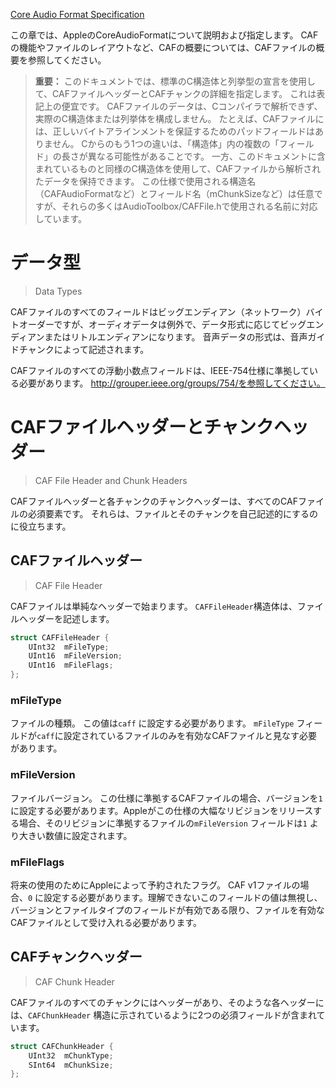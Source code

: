 [Core Audio Format Specification](https://developer.apple.com/library/archive/documentation/MusicAudio/Reference/CAFSpec/CAF_spec/CAF_spec.html#//apple_ref/doc/uid/TP40001862-CH210-SW1)

この章では、AppleのCoreAudioFormatについて説明および指定します。  CAFの機能やファイルのレイアウトなど、CAFの概要については、CAFファイルの概要を参照してください。

> **重要：** このドキュメントでは、標準のC構造体と列挙型の宣言を使用して、CAFファイルヘッダーとCAFチャンクの詳細を指定します。 これは表記上の便宜です。  CAFファイルのデータは、Cコンパイラで解析できず、実際のC構造体または列挙体を構成しません。 たとえば、CAFファイルには、正しいバイトアラインメントを保証するためのパッドフィールドはありません。  Cからのもう1つの違いは、「構造体」内の複数の「フィールド」の長さが異なる可能性があることです。
> 一方、このドキュメントに含まれているものと同様のC構造体を使用して、CAFファイルから解析されたデータを保持できます。 この仕様で使用される構造名（CAFAudioFormatなど）とフィールド名（mChunkSizeなど）は任意ですが、それらの多くはAudioToolbox/CAFFile.hで使用される名前に対応しています。


# データ型

> Data Types

CAFファイルのすべてのフィールドはビッグエンディアン（ネットワーク）バイトオーダーですが、オーディオデータは例外で、データ形式に応じてビッグエンディアンまたはリトルエンディアンになります。 音声データの形式は、音声ガイドチャンクによって記述されます。

CAFファイルのすべての浮動小数点フィールドは、IEEE-754仕様に準拠している必要があります。  http://grouper.ieee.org/groups/754/を参照してください。



# CAFファイルヘッダーとチャンクヘッダー
> CAF File Header and Chunk Headers

CAFファイルヘッダーと各チャンクのチャンクヘッダーは、すべてのCAFファイルの必須要素です。 それらは、ファイルとそのチャンクを自己記述的にするのに役立ちます。


## CAFファイルヘッダー
> CAF File Header

CAFファイルは単純なヘッダーで始まります。  `CAFFileHeader`構造体は、ファイルヘッダーを記述します。


``` CAFFileHeader.c
struct CAFFileHeader {
    UInt32  mFileType;
    UInt16  mFileVersion;
    UInt16  mFileFlags;
};
```

### mFileType

ファイルの種類。 この値は`caff` に設定する必要があります。  `mFileType` フィールドが`caff`に設定されているファイルのみを有効なCAFファイルと見なす必要があります。


### mFileVersion

ファイルバージョン。 この仕様に準拠するCAFファイルの場合、バージョンを`1` に設定する必要があります。Appleがこの仕様の大幅なリビジョンをリリースする場合、そのリビジョンに準拠するファイルの`mFileVersion` フィールドは`1` より大きい数値に設定されます。


### mFileFlags

将来の使用のためにAppleによって予約されたフラグ。  CAF v1ファイルの場合、`0` に設定する必要があります。理解できないこのフィールドの値は無視し、バージョンとファイルタイプのフィールドが有効である限り、ファイルを有効なCAFファイルとして受け入れる必要があります。


## CAFチャンクヘッダー
> CAF Chunk Header

CAFファイルのすべてのチャンクにはヘッダーがあり、そのような各ヘッダーには、`CAFChunkHeader` 構造に示されているように2つの必須フィールドが含まれています。


```  CAFChunkHeader.c
struct CAFChunkHeader {
    UInt32  mChunkType;
    SInt64  mChunkSize;
};
